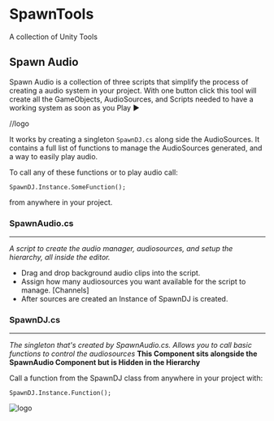 # SpawnTools
 A collection of Unity Tools

## Spawn Audio

Spawn Audio is a collection of three scripts that simplify the process of creating a audio system in your project.
With one button click this tool will create all the GameObjects, AudioSources, and Scripts
needed to have a working system as soon as you Play ▶️

//logo

It works by creating a singleton `SpawnDJ.cs` along side the AudioSources.
It contains a full list of functions to manage the AudioSources generated, and a way to easily play audio.

To call any of these functions or to play audio call:

`SpawnDJ.Instance.SomeFunction();`

from anywhere in your project.


### SpawnAudio.cs
---
*A script to create the audio manager, audiosources, and setup the hierarchy, all inside the editor.*

- Drag and drop background audio clips into the script.
- Assign how many audiosources you want available for the script to manage. [Channels]
- After sources are created an Instance of SpawnDJ is created.

### SpawnDJ.cs
---
*The singleton that's created by SpawnAudio.cs. Allows you to call basic functions to control the audiosources*
**This Component sits alongside the SpawnAudio Component but is Hidden in the Hierarchy**



Call a function from the SpawnDJ class from anywhere in your project with:

`SpawnDJ.Instance.Function();`

![logo](https://spawncampgames.github.io/img/maincolorized.png)



